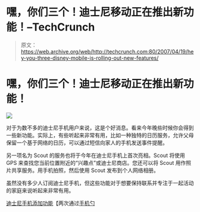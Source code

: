 # 嘿，你们三个！迪士尼移动正在推出新功能！–TechCrunch

> 原文：<https://web.archive.org/web/http://techcrunch.com:80/2007/04/19/hey-you-three-disney-mobile-is-rolling-out-new-features/>

# 嘿，你们三个！迪士尼移动正在推出新功能！

![](img/fe11be3cfdc4834c4ded77293a932f0b.png)

对于为数不多的迪士尼手机用户来说，这是个好消息。看来今年晚些时候你会得到一些新功能。实际上，有些听起来非常有用，比如一种独特的日历服务，允许父母保留一个基于网络的日历，可以通过短信向家人的手机发送事件提醒。

另一项名为 Scout 的服务也将于今年在迪士尼手机上首次亮相。Scout 将使用 GPS 来查找您当前位置附近的“兴趣点”或迪士尼商店。您还可以将 Scout 用作照片共享服务。用手机拍照，然后使用 Scout 发布到个人网络相册。

虽然没有多少人订阅迪士尼手机，但这些功能对于想要保持联系并专注于一起活动的家庭来说听起来非常有用。

[迪士尼手机添加功能](https://web.archive.org/web/20210228055110/http://www.twice.com/article/CA6434041.html)【两次通过[手机勺](https://web.archive.org/web/20210228055110/http://www.phonescoop.com/news/item.php?n=2170)